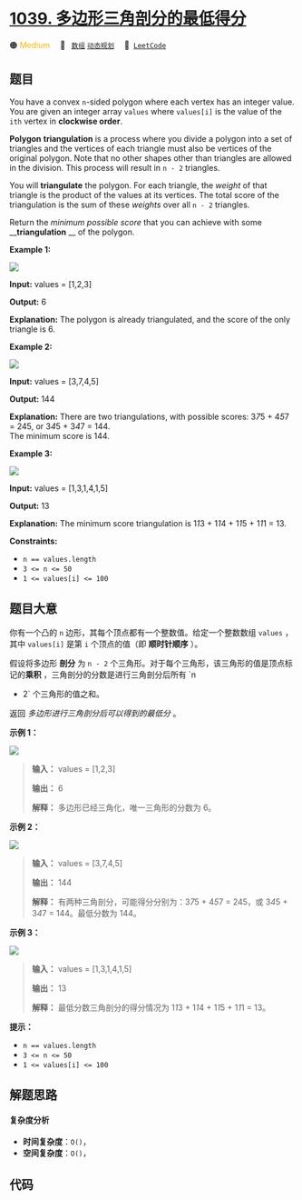 # [1039. 多边形三角剖分的最低得分](https://leetcode.com/problems/minimum-score-triangulation-of-polygon)

🟠 <font color=#ffb800>Medium</font>&emsp; 🔖&ensp; [`数组`](/tag/array.md) [`动态规划`](/tag/dynamic-programming.md)&emsp; 🔗&ensp;[`LeetCode`](https://leetcode.com/problems/minimum-score-triangulation-of-polygon)

## 题目

You have a convex `n`-sided polygon where each vertex has an integer value.
You are given an integer array `values` where `values[i]` is the value of the
`ith` vertex in **clockwise order**.

**Polygon** **triangulation** is a process where you divide a polygon into a
set of triangles and the vertices of each triangle must also be vertices of
the original polygon. Note that no other shapes other than triangles are
allowed in the division. This process will result in `n - 2` triangles.

You will **triangulate** the polygon. For each triangle, the _weight_ of that
triangle is the product of the values at its vertices. The total score of the
triangulation is the sum of these _weights_ over all `n - 2` triangles.

Return the _minimum possible score_ that you can achieve with some
__**triangulation** __ of the polygon.



**Example 1:**

![](http://127.0.0.1:49174/shape1.jpg)

**Input:** values = [1,2,3]

**Output:** 6

**Explanation:** The polygon is already triangulated, and the score of the
only triangle is 6.

**Example 2:**

![](http://127.0.0.1:49174/shape2.jpg)

**Input:** values = [3,7,4,5]

**Output:** 144

**Explanation:** There are two triangulations, with possible scores: 3*7*5 +
4*5*7 = 245, or 3*4*5 + 3*4*7 = 144.  
The minimum score is 144.

**Example 3:**

![](http://127.0.0.1:49174/shape3.jpg)

**Input:** values = [1,3,1,4,1,5]

**Output:** 13

**Explanation:** The minimum score triangulation is 1*1*3 + 1*1*4 + 1*1*5 +
1*1*1 = 13.



**Constraints:**

  * `n == values.length`
  * `3 <= n <= 50`
  * `1 <= values[i] <= 100`


## 题目大意

你有一个凸的 `n` 边形，其每个顶点都有一个整数值。给定一个整数数组 `values` ，其中 `values[i]` 是第 `i` 个顶点的值（即
**顺时针顺序** ）。

假设将多边形 **剖分**  为 `n - 2` 个三角形。对于每个三角形，该三角形的值是顶点标记的**乘积** ，三角剖分的分数是进行三角剖分后所有 `n
- 2` 个三角形的值之和。

返回 _多边形进行三角剖分后可以得到的最低分_ 。  


**示例 1：**

![](https://assets.leetcode.com/uploads/2021/02/25/shape1.jpg)

> 
> 
> 
> 
> 
> **输入：** values = [1,2,3]
> 
> **输出：** 6
> 
> **解释：** 多边形已经三角化，唯一三角形的分数为 6。
> 
> 

**示例 2：**

![](https://assets.leetcode.com/uploads/2021/02/25/shape2.jpg)

> 
> 
> 
> 
> 
> **输入：** values = [3,7,4,5]
> 
> **输出：** 144
> 
> **解释：** 有两种三角剖分，可能得分分别为：3*7*5 + 4*5*7 = 245，或 3*4*5 + 3*4*7 = 144。最低分数为 144。
> 
> 

**示例 3：**

![](https://assets.leetcode.com/uploads/2021/02/25/shape3.jpg)

> 
> 
> 
> 
> 
> **输入：** values = [1,3,1,4,1,5]
> 
> **输出：** 13
> 
> **解释：** 最低分数三角剖分的得分情况为 1*1*3 + 1*1*4 + 1*1*5 + 1*1*1 = 13。
> 
> 



**提示：**

  * `n == values.length`
  * `3 <= n <= 50`
  * `1 <= values[i] <= 100`


## 解题思路

#### 复杂度分析

- **时间复杂度**：`O()`，
- **空间复杂度**：`O()`，

## 代码

```javascript

```